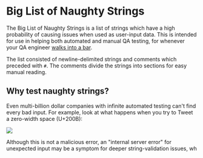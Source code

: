 # Big List of Naughty Strings
The Big List of Naughty Strings is a list of strings which have a high probability of causing issues when used as user-input data. This is intended for use in helping both automated and manual QA testing, for whenever your QA engineer [walks into a bar](http://www.sempf.net/post/On-Testing1.aspx).

The list consisted of newline-delimited strings and comments which preceded with `#`. The comments divide the strings into sections for easy manual reading.

## Why test naughty strings?

Even multi-billion dollar companies with infinite automated testing can't find every bad input. For example, look at what happens when you try to Tweet a zero-width space (U+200B):

![](http://i.imgur.com/AihSKMM.gif)

Although this is not a malicious error, an "internal server error" for unexpected input may be a symptom for deeper string-validation issues, wh